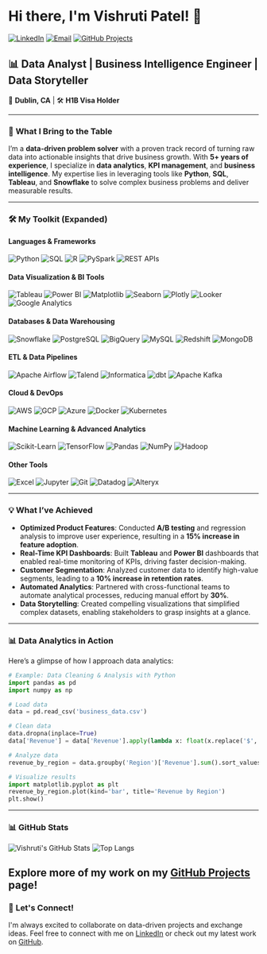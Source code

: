 # Hi there, I'm Vishruti Patel! 👋

[![LinkedIn](https://img.shields.io/badge/LinkedIn-Connect-blue?style=for-the-badge&logo=linkedin)](https://www.linkedin.com/in/vishruti1894)
[![Email](https://img.shields.io/badge/Email-Contact-red?style=for-the-badge&logo=gmail)](mailto:vi94.patel@gmail.com)
[![GitHub Projects](https://img.shields.io/badge/Projects-Explore-green?style=for-the-badge&logo=github)](https://github.com/vishruti-patel?tab=repositories)

## 📊 Data Analyst | Business Intelligence Engineer | Data Storyteller

📍 **Dublin, CA** | 🛠️ **H1B Visa Holder**

---

### 🚀 **What I Bring to the Table**

I’m a **data-driven problem solver** with a proven track record of turning raw data into actionable insights that drive business growth. With **5+ years of experience**, I specialize in **data analytics**, **KPI management**, and **business intelligence**. My expertise lies in leveraging tools like **Python**, **SQL**, **Tableau**, and **Snowflake** to solve complex business problems and deliver measurable results.

---

### 🛠️ **My Toolkit** (Expanded)

#### **Languages & Frameworks**
![Python](https://img.shields.io/badge/Python-Expert-3776AB?style=flat&logo=python&logoColor=white)
![SQL](https://img.shields.io/badge/SQL-Expert-4479A1?style=flat&logo=postgresql&logoColor=white)
![R](https://img.shields.io/badge/R-Intermediate-276DC3?style=flat&logo=r&logoColor=white)
![PySpark](https://img.shields.io/badge/PySpark-Advanced-E25A1C?style=flat&logo=apache-spark&logoColor=white)
![REST APIs](https://img.shields.io/badge/REST%20APIs-Intermediate-FF6F61?style=flat&logo=rest&logoColor=white)

#### **Data Visualization & BI Tools**
![Tableau](https://img.shields.io/badge/Tableau-Expert-E97627?style=flat&logo=tableau&logoColor=white)
![Power BI](https://img.shields.io/badge/Power_BI-Advanced-F2C811?style=flat&logo=powerbi&logoColor=black)
![Matplotlib](https://img.shields.io/badge/Matplotlib-Advanced-11557C?style=flat&logo=python&logoColor=white)
![Seaborn](https://img.shields.io/badge/Seaborn-Advanced-4C72B0?style=flat&logo=python&logoColor=white)
![Plotly](https://img.shields.io/badge/Plotly-Intermediate-3F4F75?style=flat&logo=plotly&logoColor=white)
![Looker](https://img.shields.io/badge/Looker-Intermediate-4285F4?style=flat&logo=looker&logoColor=white)
![Google Analytics](https://img.shields.io/badge/Google_Analytics-Intermediate-E37400?style=flat&logo=google-analytics&logoColor=white)

#### **Databases & Data Warehousing**
![Snowflake](https://img.shields.io/badge/Snowflake-Expert-29B5E8?style=flat&logo=snowflake&logoColor=white)
![PostgreSQL](https://img.shields.io/badge/PostgreSQL-Advanced-4169E1?style=flat&logo=postgresql&logoColor=white)
![BigQuery](https://img.shields.io/badge/BigQuery-Advanced-4285F4?style=flat&logo=google-cloud&logoColor=white)
![MySQL](https://img.shields.io/badge/MySQL-Intermediate-4479A1?style=flat&logo=mysql&logoColor=white)
![Redshift](https://img.shields.io/badge/Redshift-Intermediate-FF6F61?style=flat&logo=amazon-aws&logoColor=white)
![MongoDB](https://img.shields.io/badge/MongoDB-Intermediate-47A248?style=flat&logo=mongodb&logoColor=white)

#### **ETL & Data Pipelines**
![Apache Airflow](https://img.shields.io/badge/Airflow-Intermediate-017CEE?style=flat&logo=apache-airflow&logoColor=white)
![Talend](https://img.shields.io/badge/Talend-Intermediate-FF6D70?style=flat&logo=talend&logoColor=white)
![Informatica](https://img.shields.io/badge/Informatica-Intermediate-FF6D70?style=flat&logo=informatica&logoColor=white)
![dbt](https://img.shields.io/badge/dbt-Intermediate-FF694B?style=flat&logo=dbt&logoColor=white)
![Apache Kafka](https://img.shields.io/badge/Kafka-Intermediate-231F20?style=flat&logo=apache-kafka&logoColor=white)

#### **Cloud & DevOps**
![AWS](https://img.shields.io/badge/AWS-Intermediate-232F3E?style=flat&logo=amazon-aws&logoColor=white)
![GCP](https://img.shields.io/badge/GCP-Intermediate-4285F4?style=flat&logo=google-cloud&logoColor=white)
![Azure](https://img.shields.io/badge/Azure-Intermediate-0089D6?style=flat&logo=microsoft-azure&logoColor=white)
![Docker](https://img.shields.io/badge/Docker-Intermediate-2496ED?style=flat&logo=docker&logoColor=white)
![Kubernetes](https://img.shields.io/badge/Kubernetes-Beginner-326CE5?style=flat&logo=kubernetes&logoColor=white)

#### **Machine Learning & Advanced Analytics**
![Scikit-Learn](https://img.shields.io/badge/Scikit_Learn-Intermediate-F7931E?style=flat&logo=scikit-learn&logoColor=white)
![TensorFlow](https://img.shields.io/badge/TensorFlow-Beginner-FF6F00?style=flat&logo=tensorflow&logoColor=white)
![Pandas](https://img.shields.io/badge/Pandas-Expert-150458?style=flat&logo=pandas&logoColor=white)
![NumPy](https://img.shields.io/badge/NumPy-Expert-013243?style=flat&logo=numpy&logoColor=white)
![Hadoop](https://img.shields.io/badge/Hadoop-Intermediate-FDEE21?style=flat&logo=apache-hadoop&logoColor=black)

#### **Other Tools**
![Excel](https://img.shields.io/badge/Excel-Advanced-217346?style=flat&logo=microsoft-excel&logoColor=white)
![Jupyter](https://img.shields.io/badge/Jupyter-Advanced-F37626?style=flat&logo=jupyter&logoColor=white)
![Git](https://img.shields.io/badge/Git-Expert-F05032?style=flat&logo=git&logoColor=white)
![Datadog](https://img.shields.io/badge/Datadog-Intermediate-632CA6?style=flat&logo=datadog&logoColor=white)
![Alteryx](https://img.shields.io/badge/Alteryx-Intermediate-009EF7?style=flat&logo=alteryx&logoColor=white)

---

### 💡 **What I’ve Achieved**

- **Optimized Product Features**: Conducted **A/B testing** and regression analysis to improve user experience, resulting in a **15% increase in feature adoption**.  
- **Real-Time KPI Dashboards**: Built **Tableau** and **Power BI** dashboards that enabled real-time monitoring of KPIs, driving faster decision-making.  
- **Customer Segmentation**: Analyzed customer data to identify high-value segments, leading to a **10% increase in retention rates**.  
- **Automated Analytics**: Partnered with cross-functional teams to automate analytical processes, reducing manual effort by **30%**.  
- **Data Storytelling**: Created compelling visualizations that simplified complex datasets, enabling stakeholders to grasp insights at a glance.  

---

### 📊 **Data Analytics in Action**

Here’s a glimpse of how I approach data analytics:

```python
# Example: Data Cleaning & Analysis with Python
import pandas as pd
import numpy as np

# Load data
data = pd.read_csv('business_data.csv')

# Clean data
data.dropna(inplace=True)
data['Revenue'] = data['Revenue'].apply(lambda x: float(x.replace('$', '').replace(',', '')))

# Analyze data
revenue_by_region = data.groupby('Region')['Revenue'].sum().sort_values(ascending=False)

# Visualize results
import matplotlib.pyplot as plt
revenue_by_region.plot(kind='bar', title='Revenue by Region')
plt.show()
```

---


### 📊 **GitHub Stats**

![Vishruti's GitHub Stats](https://github-readme-stats.vercel.app/api?username=vishruti-patel&show_icons=true&theme=radical)
![Top Langs](https://github-readme-stats.vercel.app/api/top-langs/?username=vishruti-patel&layout=compact&theme=radical)

Explore more of my work on my **[GitHub Projects](https://github.com/vishruti-patel?tab=repositories)** page!
---


### 🌟 **Let's Connect!**

I'm always excited to collaborate on data-driven projects and exchange ideas. Feel free to connect with me on [LinkedIn](https://www.linkedin.com/in/vishruti-patel) or check out my latest work on [GitHub](https://github.com/vishruti-patel?tab=repositories).
